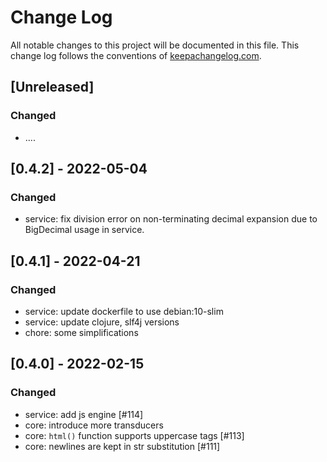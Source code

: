 # Change Log
All notable changes to this project will be documented in this file. This change log follows the conventions of [keepachangelog.com](http://keepachangelog.com/).

## [Unreleased]
### Changed
- ....

## [0.4.2] - 2022-05-04
### Changed
- service: fix division error on non-terminating decimal expansion due to BigDecimal usage in service.

## [0.4.1] - 2022-04-21
### Changed
- service: update dockerfile to use debian:10-slim
- service: update clojure, slf4j versions
- chore: some simplifications

## [0.4.0] - 2022-02-15
### Changed
- service: add js engine [#114]
- core: introduce more transducers
- core: `html()` function supports uppercase tags [#113]
- core: newlines are kept in str substitution [#111]